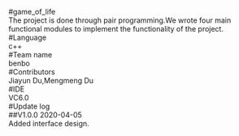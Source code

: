 #game_of_life<br>
The project is done through pair programming.We wrote four main functional modules to implement the functionality of the project.<br>
#Language<br>
c++<br>
#Team name<br>
benbo<br>
#Contributors<br>
Jiayun Du,Mengmeng Du<br>
#IDE<br>
VC6.0<br>
#Update log<br>
##V1.0.0 2020-04-05<br>
Added interface design.





